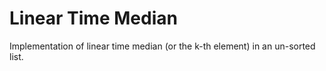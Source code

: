 # Linear Time Median
Implementation of linear time median (or the k-th element) in an un-sorted list.

